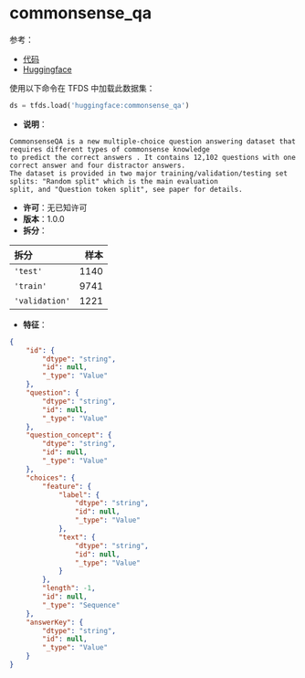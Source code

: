 # commonsense_qa

参考：

- [代码](https://github.com/huggingface/datasets/blob/master/datasets/commonsense_qa)
- [Huggingface](https://huggingface.co/datasets/commonsense_qa)

使用以下命令在 TFDS 中加载此数据集：

```python
ds = tfds.load('huggingface:commonsense_qa')
```

- **说明**：

```
CommonsenseQA is a new multiple-choice question answering dataset that requires different types of commonsense knowledge
to predict the correct answers . It contains 12,102 questions with one correct answer and four distractor answers.
The dataset is provided in two major training/validation/testing set splits: "Random split" which is the main evaluation
split, and "Question token split", see paper for details.
```

- **许可**：无已知许可
- **版本**：1.0.0
- **拆分**：

拆分 | 样本
:-- | --:
`'test'` | 1140
`'train'` | 9741
`'validation'` | 1221

- **特征**：

```json
{
    "id": {
        "dtype": "string",
        "id": null,
        "_type": "Value"
    },
    "question": {
        "dtype": "string",
        "id": null,
        "_type": "Value"
    },
    "question_concept": {
        "dtype": "string",
        "id": null,
        "_type": "Value"
    },
    "choices": {
        "feature": {
            "label": {
                "dtype": "string",
                "id": null,
                "_type": "Value"
            },
            "text": {
                "dtype": "string",
                "id": null,
                "_type": "Value"
            }
        },
        "length": -1,
        "id": null,
        "_type": "Sequence"
    },
    "answerKey": {
        "dtype": "string",
        "id": null,
        "_type": "Value"
    }
}
```
